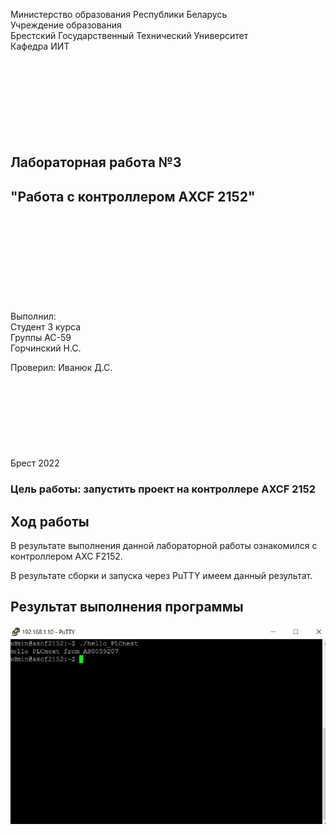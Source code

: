 Министерство образования Республики Беларусь  
Учреждение образования   
Брестский Государственный Технический Университет  
Кафедра ИИТ
<br/><br/><br/><br/><br/><br/><br/><br/><br/>
## Лабораторная работа №3
## "Работа с контроллером AXCF 2152"
<br/><br/><br/><br/><br/><br/><br/><br/><br/>
Выполнил:  
Студент 3 курса  
Группы АС-59  
Горчинский Н.С.  

Проверил:
Иванюк Д.С.
<br/><br/><br/><br/><br/><br/><br/><br/><br/>
Брест 2022

### Цель работы: запустить проект на контроллере AXCF 2152
## Ход работы 

В результате выполнения данной лабораторной работы ознакомился с контроллером AXC F2152.

В результате сборки и запуска через PuTTY имеем данный результат.
## Результат выполнения программы
![](../../images/lab3result.jpg)